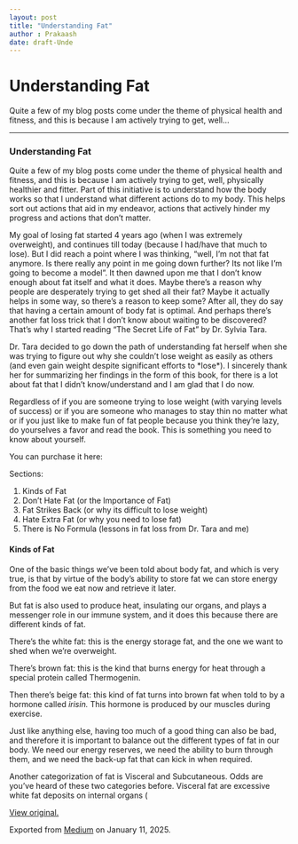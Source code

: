 ```yaml
---
layout: post
title: "Understanding Fat"
author : Prakaash
date: draft-Unde
---
```


# Understanding Fat

Quite a few of my blog posts come under the theme of physical health and fitness, and this is because I am actively trying to get, well…

---

### Understanding Fat

Quite a few of my blog posts come under the theme of physical health and fitness, and this is because I am actively trying to get, well, physically healthier and fitter. Part of this initiative is to understand how the body works so that I understand what different actions do to my body. This helps sort out actions that aid in my endeavor, actions that actively hinder my progress and actions that don’t matter.

My goal of losing fat started 4 years ago (when I was extremely overweight), and continues till today (because I had/have that much to lose). But I did reach a point where I was thinking, “well, I’m not that fat anymore. Is there really any point in me going down further? Its not like I’m going to become a model”. It then dawned upon me that I don’t know enough about fat itself and what it does. Maybe there’s a reason why people are desperately trying to get shed all their fat? Maybe it actually helps in some way, so there’s a reason to keep some? After all, they do say that having a certain amount of body fat is optimal. And perhaps there’s another fat loss trick that I don’t know about waiting to be discovered? That’s why I started reading “The Secret Life of Fat” by Dr. Sylvia Tara.

Dr. Tara decided to go down the path of understanding fat herself when she was trying to figure out why she couldn’t lose weight as easily as others (and even gain weight despite significant efforts to \*lose\*). I sincerely thank her for summarizing her findings in the form of this book, for there is a lot about fat that I didn’t know/understand and I am glad that I do now.

Regardless of if you are someone trying to lose weight (with varying levels of success) or if you are someone who manages to stay thin no matter what or if you just like to make fun of fat people because you think they’re lazy, do yourselves a favor and read the book. This is something you need to know about yourself.

You can purchase it here: <link>

Sections:

1. Kinds of Fat
2. Don’t Hate Fat (or the Importance of Fat)
3. Fat Strikes Back (or why its difficult to lose weight)
4. Hate Extra Fat (or why you need to lose fat)
5. There is No Formula (lessons in fat loss from Dr. Tara and me)

#### Kinds of Fat

One of the basic things we’ve been told about body fat, and which is very true, is that by virtue of the body’s ability to store fat we can store energy from the food we eat now and retrieve it later.

But fat is also used to produce heat, insulating our organs, and plays a messenger role in our immune system, and it does this because there are different kinds of fat.

There’s the white fat: this is the energy storage fat, and the one we want to shed when we’re overweight.

There’s brown fat: this is the kind that burns energy for heat through a special protein called Thermogenin.

Then there’s beige fat: this kind of fat turns into brown fat when told to by a hormone called *irisin.* This hormone is produced by our muscles during exercise.

Just like anything else, having too much of a good thing can also be bad, and therefore it is important to balance out the different types of fat in our body. We need our energy reserves, we need the ability to burn through them, and we need the back-up fat that can kick in when required.

Another categorization of fat is Visceral and Subcutaneous. Odds are you’ve heard of these two categories before. Visceral fat are excessive white fat deposits on internal organs (

[View original.](https://medium.com/p/910660f8824f)

Exported from [Medium](https://medium.com) on January 11, 2025.

